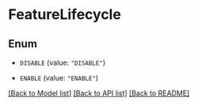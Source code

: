 # FeatureLifecycle

## Enum


* `DISABLE` (value: `"DISABLE"`)

* `ENABLE` (value: `"ENABLE"`)


[[Back to Model list]](../README.md#documentation-for-models) [[Back to API list]](../README.md#documentation-for-api-endpoints) [[Back to README]](../README.md)


